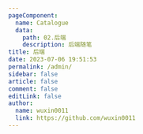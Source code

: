 ```yaml
---
pageComponent: 
  name: Catalogue
  data: 
    path: 02.后端
    description: 后端随笔
title: 后端
date: 2023-07-06 19:51:53
permalink: /admin/
sidebar: false
article: false
comment: false
editLink: false
author: 
  name: wuxin0011
  link: https://github.com/wuxin0011
---
```

